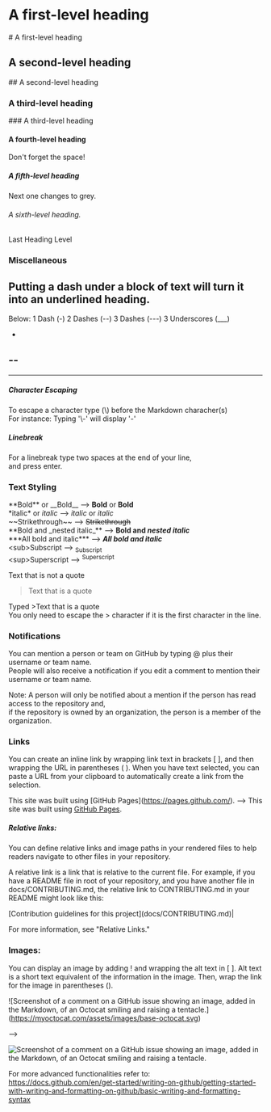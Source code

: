 # A first-level heading
\# A first-level heading
## A second-level heading
\## A second-level heading
### A third-level heading
\### A third-level heading
#### A fourth-level heading
Don't forget the space!
##### A fifth-level heading
Next one changes to grey.
###### A sixth-level heading.
Last Heading Level

### Miscellaneous

Putting a dash under
a block of text
will turn it into an underlined heading.
-

Below: 1 Dash (-) 2 Dashes (--) 3 Dashes (---) 3 Underscores (___)

-
--
---
___
##### Character Escaping
To escape a character type (\\) before the Markdown characher(s)  
For instance: Typing '\\-' will display '\-'

##### Linebreak

For a linebreak type two spaces at the end of your line,  
and press enter.

### Text Styling
\*\*Bold** or \_\_Bold__ --> **Bold** or __Bold__  
\*italic* or _italic_ --> *italic* or _italic_  
\~~Strikethrough~~ --> ~~Strikethrough~~  
\*\*Bold and \_nested italic_** --> **Bold and _nested italic_**  
\*\*\*All bold and italic*** --> ***All bold and italic***  
\<sub>Subscript</sub> --> <sub>Subscript</sub>  
\<sup>Superscript</sup> --> <sup>Superscript</sup>  
  
Text that is not a quote

>Text that is a quote  

Typed >Text that is a quote  
You only need to escape the > character if it is the first character in the line.

### Notifications

You can mention a person or team on GitHub by typing @ plus their username or team name.  
People will also receive a notification if you edit a comment to mention their username or team name.

Note: A person will only be notified about a mention if the person has read access to the repository and,  
if the repository is owned by an organization, the person is a member of the organization.

### Links

You can create an inline link by wrapping link text in brackets [ ], and then wrapping the URL in parentheses ( ).
When you have text selected, you can paste a URL from your clipboard to automatically create a link from the selection.

This site was built using \[GitHub Pages]\(https://pages.github.com/). --> This site was built using [GitHub Pages](https://pages.github.com/).

##### Relative links:

You can define relative links and image paths in your rendered files to help readers navigate to other files in your repository.

A relative link is a link that is relative to the current file. For example, if you have a README file in root of your repository, and you have another file in docs/CONTRIBUTING.md, the relative link to CONTRIBUTING.md in your README might look like this:

\[Contribution guidelines for this project]\(docs/CONTRIBUTING.md)|

For more information, see "Relative Links."

### Images: 

You can display an image by adding ! and wrapping the alt text in [ ]. 
Alt text is a short text equivalent of the information in the image. 
Then, wrap the link for the image in parentheses ().

\!\[Screenshot of a comment on a GitHub issue showing an image, added in the Markdown, of an Octocat smiling and raising a tentacle.]\(https://myoctocat.com/assets/images/base-octocat.svg)  

-->  

![Screenshot of a comment on a GitHub issue showing an image, added in the Markdown, of an Octocat smiling and raising a tentacle.](https://myoctocat.com/assets/images/base-octocat.svg)

For more advanced functionalities refer to:  
https://docs.github.com/en/get-started/writing-on-github/getting-started-with-writing-and-formatting-on-github/basic-writing-and-formatting-syntax
